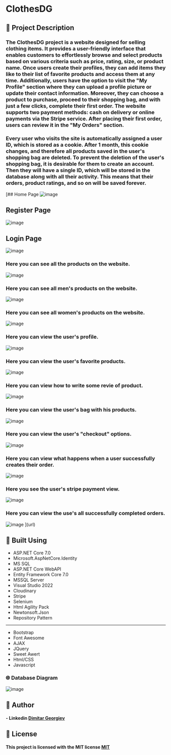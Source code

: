 # ClothesDG

## 📃 Project Description

### The ClothesDG project is a website designed for selling clothing items. It provides a user-friendly interface that enables customers to effortlessly browse and select products based on various criteria such as price, rating, size, or product name. Once users create their profiles, they can add items they like to their list of favorite products and access them at any time. Additionally, users have the option to visit the "My Profile" section where they can upload a profile picture or update their contact information. Moreover, they can choose a product to purchase, proceed to their shopping bag, and with just a few clicks, complete their first order. The website supports two payment methods: cash on delivery or online payments via the Stripe service. After placing their first order, users can review it in the "My Orders" section.

### Every user who visits the site is automatically assigned a user ID, which is stored as a cookie. After 1 month, this cookie changes, and therefore all products saved in the user's shopping bag are deleted. To prevent the deletion of the user's shopping bag, it is desirable for them to create an account. Then they will have a single ID, which will be stored in the database along with all their activity. This means that their orders, product ratings, and so on will be saved forever.

[## Home Page
![image](https://github.com/ItsAlphaHelix/Clothing-Store/blob/main/Pngs/Homepage.png?raw=true)

## Register Page
![image](https://github.com/ItsAlphaHelix/Clothing-Store/blob/main/Pngs/Register.png?raw=true)

## Login Page
![image](https://github.com/ItsAlphaHelix/Clothing-Store/blob/main/Pngs/Login.png?raw=true)

### Here you can see all the products on the website.
![image](https://github.com/ItsAlphaHelix/Clothing-Store/blob/main/Pngs/All-Products.png?raw=true)

### Here you can see all men's products on the website.
![image](https://github.com/ItsAlphaHelix/Clothing-Store/blob/main/Pngs/All-Men-Products.png?raw=true)

### Here you can see all women's products on the website.
![image](https://github.com/ItsAlphaHelix/Clothing-Store/blob/main/Pngs/All-Women-Products.png?raw=true)

### Here you can view the user's profile. 
![image](https://github.com/ItsAlphaHelix/Clothing-Store/blob/main/Pngs/Profile.png?raw=true)

### Here you can view the user's favorite products.
![image](https://github.com/ItsAlphaHelix/Clothing-Store/blob/main/Pngs/Favorite-Products.png?raw=true)

### Here you can view how to write some revie of product.
![image](https://github.com/ItsAlphaHelix/Clothing-Store/blob/main/Pngs/Post-Review.png?raw=true)

### Here you can view the user's bag with his products.
![image](https://github.com/ItsAlphaHelix/Clothing-Store/blob/main/Pngs/Bag.png?raw=true)

### Here you can view the user's "checkout" options.
![image](https://github.com/ItsAlphaHelix/Clothing-Store/blob/main/Pngs/Checkout.png?raw=true)

### Here you can view what happens when a user successfully creates their order.
![image](https://github.com/ItsAlphaHelix/Clothing-Store/blob/main/Pngs/Order-Confirmation.png?raw=true)

### Here you see the user's stripe payment view.
![image](https://github.com/ItsAlphaHelix/Clothing-Store/blob/main/Pngs/Stripe-Online-Payment.png?raw=true)

### Here you can view the use's all successfully completed orders.
![image](https://github.com/ItsAlphaHelix/Clothing-Store/blob/main/Pngs/My-Orders.png?raw=true)
](url)
## 🔨 Built Using
 
- ASP.NET Core 7.0
- Microsoft.AspNetCore.Identity
- MS SQL
- ASP.NET Core WebAPI
- Entity Framework Core 7.0
- MSSQL Server
- Visual Studio 2022
- Cloudinary
- Stripe
- Selenium
- Html Agility Pack
- Newtonsoft.Json
- Repository Pattern
---

- Bootstrap
- Font Awesome
- AJAX
- JQuery
- Sweet Awert
- Html/CSS 
- Javascript

### 🌐 Database Diagram 
![image](https://github.com/ItsAlphaHelix/Clothing-Store/blob/main/Pngs/Database-Diagram.png?raw=true)

## 👦 Author

#### - Linkedin [Dimitar Georgiev](https://www.linkedin.com/in/dimitar-georgiev-551a16242/)

## 📜 License

#### This project is licensed with the MIT license [MIT](https://choosealicense.com/licenses/mit/)
